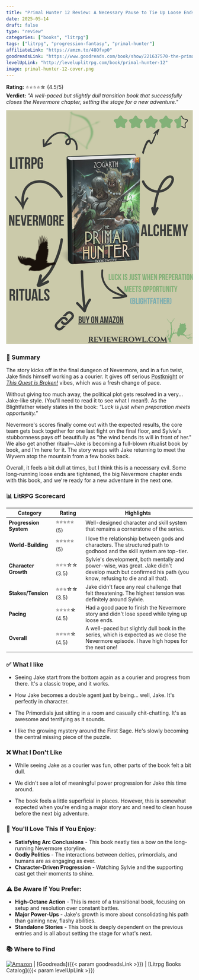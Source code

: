 ```yaml
---
title: "Primal Hunter 12 Review: A Necessary Pause to Tie Up Loose Ends"
date: 2025-05-14
draft: false
type: "review"
categories: ["books", "litrpg"]
tags: ["litrpg", "progression-fantasy", "primal-hunter"]
affiliateLink: "https://amzn.to/48Ofvp0"
goodreadsLink: "https://www.goodreads.com/book/show/221637570-the-primal-hunter-12"
levelUpLink: "http://leveluplitrpg.com/book/primal-hunter-12"
image: primal-hunter-12-cover.png
---
```


**Rating:** ⭐️⭐️⭐️⭐️☆ (4.5/5)  
**Verdict:** *"A well-paced but slightly dull transition book that successfully closes the Nevermore chapter, setting the stage for a new adventure."*

[![Primal Hunter #12 Book Cover](primal-hunter-12-cover.png)](https://amzn.to/48Ofvp0)

### 📖  Summary
The story kicks off in the final dungeon of Nevermore, and in a fun twist, Jake finds himself working as a courier. It gives off serious [Postknight](https://postknight.com/) or *[This Quest is Broken!](https://amzn.to/43EPgxB)* vibes, which was a fresh change of pace.

Without giving too much away, the political plot gets resolved in a very... Jake-like style. (You'll need to read it to see what I mean!). As the Blightfather wisely states in the book: *"Luck is just when preparation meets opportunity."*

Nevermore's scores finally come out with the expected results, the core team gets back together for one last fight on the final floor, and Sylvie's stubbornness pays off beautifully as "the wind bends its will in front of her." We also get another ritual—Jake is becoming a full-blown ritualist book by book, and I'm here for it. The story wraps with Jake returning to meet the Wyvern atop the mountain from a few books back.

Overall, it feels a bit dull at times, but I think this is a necessary evil. Some long-running loose ends are tightened, the big Nevermore chapter ends with this book, and we're ready for a new adventure in the next one.

### 📊 LitRPG Scorecard
| **Category**          | **Rating** | **Highlights** |
|-----------------------|------------|----------------|
| **Progression System** | ⭐️⭐️⭐️⭐️⭐️ (5)  | Well-designed character and skill system that remains a cornerstone of the series. |
| **World-Building**     | ⭐️⭐️⭐️⭐️⭐️ (5)  | I love the relationship between gods and characters. The structured path to godhood and the skill system are top-tier. |
| **Character Growth**   | ⭐️⭐️⭐️☆☆  (3.5) | Sylvie's development, both mentally and power-wise, was great. Jake didn't develop much but confirmed his path (you know, refusing to die and all that). |
| **Stakes/Tension**     | ⭐️⭐️⭐️☆☆  (3.5) | Jake didn't face any real challenge that felt threatening. The highest tension was definitely around Sylvie. |
| **Pacing**             | ⭐️⭐️⭐️⭐️☆ (4.5) | Had a good pace to finish the Nevermore story and didn't lose speed while tying up loose ends. |
| **Overall**            | ⭐️⭐️⭐️⭐️☆ (4.5) | A well-paced but slightly dull book in the series, which is expected as we close the Nevermore episode. I have high hopes for the next one! |

### ✅ What I like
- Seeing Jake start from the bottom again as a courier and progress from there. It's a classic trope, and it works.

- How Jake becomes a double agent just by being... well, Jake. It's perfectly in character.

- The Primordials just sitting in a room and casually chit-chatting. It's as awesome and terrifying as it sounds.

- I like the growing mystery around the First Sage. He's slowly becoming the central missing piece of the puzzle.

### ❌ What I Don't Like
- While seeing Jake as a courier was fun, other parts of the book felt a bit dull.

- We didn't see a lot of meaningful power progression for Jake this time around.

- The book feels a little superficial in places. However, this is somewhat expected when you're ending a major story arc and need to clean house before the next big adventure.

### 🎯 You'll Love This If You Enjoy:
- **Satisfying Arc Conclusions** - This book neatly ties a bow on the long-running Nevermore storyline.
- **Godly Politics** - The interactions between deities, primordials, and humans are as engaging as ever.
- **Character-Driven Progression** - Watching Sylvie and the supporting cast get their moments to shine.

### ⚠️ Be Aware If You Prefer:
- **High-Octane Action** - This is more of a transitional book, focusing on setup and resolution over constant battles.
- **Major Power-Ups** - Jake's growth is more about consolidating his path than gaining new, flashy abilities.
- **Standalone Stories** - This book is deeply dependent on the previous entries and is all about setting the stage for what's next.

### 📚 Where to Find
[![Amazon](/images/amazon-logo.png)](https://amzn.to/48Ofvp0) | [Goodreads]({{< param goodreadsLink >}}) | [Litrpg Books Catalog]({{< param levelUpLink >}})
